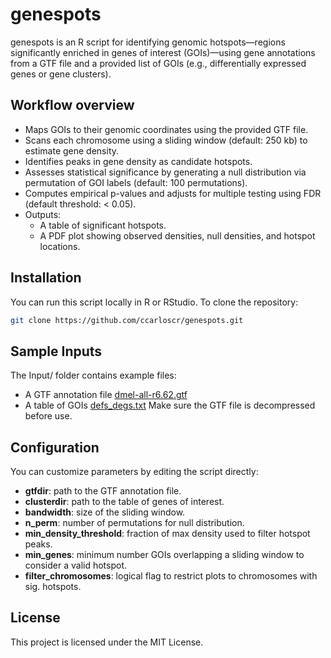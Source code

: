 # genespots

genespots is an R script for identifying genomic hotspots—regions significantly enriched in genes of interest (GOIs)—using gene annotations from a GTF file and a provided list of GOIs (e.g., differentially expressed genes or gene clusters).


## Workflow overview
- Maps GOIs to their genomic coordinates using the provided GTF file.
- Scans each chromosome using a sliding window (default: 250 kb) to estimate gene density.
- Identifies peaks in gene density as candidate hotspots.
- Assesses statistical significance by generating a null distribution via permutation of GOI labels (default: 100 permutations).
- Computes empirical p-values and adjusts for multiple testing using FDR (default threshold: < 0.05).
- Outputs:
  - A table of significant hotspots.
  - A PDF plot showing observed densities, null densities, and hotspot locations.


## Installation

You can run this script locally in R or RStudio.
To clone the repository:
```bash
git clone https://github.com/ccarloscr/genespots.git
```


## Sample Inputs

The Input/ folder contains example files:
- A GTF annotation file [dmel-all-r6.62.gtf](Input/dmel-all-r6.62.gtf)
- A table of GOIs [defs_degs.txt](Input/defs_degs.txt)
Make sure the GTF file is decompressed before use.



## Configuration

You can customize parameters by editing the script directly:
- **gtfdir**: path to the GTF annotation file.
- **clusterdir**: path to the table of genes of interest.
- **bandwidth**: size of the sliding window.
- **n_perm**: number of permutations for null distribution.
- **min_density_threshold**: fraction of max density used to filter hotspot peaks.
- **min_genes**: minimum number GOIs overlapping a sliding window to consider a valid hotspot.
- **filter_chromosomes**: logical flag to restrict plots to chromosomes with sig. hotspots.


## License

This project is licensed under the MIT License.
